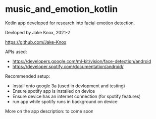 # music_and_emotion_kotlin

Kotlin app developed for research into facial emotion detection.

Devloped by Jake Knox, 2021-2

https://github.com/Jake-Knox

APIs used:
- https://developers.google.com/ml-kit/vision/face-detection/android
- https://developer.spotify.com/documentation/android/

Recommended setup:
- Install onto google 3a (used in devlopment and testing)
- Ensure spotify app is installed on device
- Ensure device has an internet connection (for spotify features)
- run app while spotify runs in background on device

More on the app description:
to come soon
